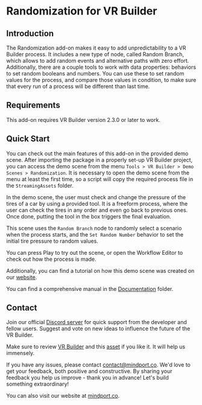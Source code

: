 # Randomization for VR Builder

## Introduction

The Randomization add-on makes it easy to add unpredictability to a VR Builder process. It includes a new type of node, called Random Branch, which allows to add random events and alternative paths with zero effort.
Additionally, there are a couple tools to work with data properties: behaviors to set random booleans and numbers. You can use these to set random values for the process, and compare those values in condition, to make sure that every run of a process will be different than last time.

## Requirements

This add-on requires VR Builder version 2.3.0 or later to work.

## Quick Start

You can check out the main features of this add-on in the provided demo scene. After importing the package in a properly set-up VR Builder project, you can access the demo scene from the menu `Tools > VR Builder > Demo Scenes > Randomization`. It is necessary to open the demo scene from the menu at least the first time, so a script will copy the required process file in the `StreamingAssets` folder.

In the demo scene, the user must check and change the pressure of the tires of a car by using a provided tool. It is a freeform process, where the user can check the tires in any order and even go back to previous ones. Once done, putting the tool in the box triggers the final evaluation.

This scene uses the `Random Branch` node to randomly select a scenario when the process starts, and the `Set Random Number` behavior to set the initial tire pressure to random values.

You can press Play to try out the scene, or open the Workflow Editor to check out how the process is made.

Additionally, you can find a tutorial on how this demo scene was created on our [website](https://www.mindport.co/vr-builder-learning-path/randomization-tutorial).

You can find a comprehensive manual in the [Documentation](/Documentation) folder.

## Contact

Join our official [Discord server](http://community.mindport.co) for quick support from the developer and fellow users. Suggest and vote on new ideas to influence the future of the VR Builder.

Make sure to review [VR Builder](https://assetstore.unity.com/packages/tools/visual-scripting/vr-builder-201913) and this [asset](https://u3d.as/2Stq) if you like it. It will help us immensely.

If you have any issues, please contact [contact@mindport.co](mailto:contact@mindport.co). We'd love to get your feedback, both positive and constructive. By sharing your feedback you help us improve - thank you in advance!
Let's build something extraordinary!

You can also visit our website at [mindport.co](http://www.mindport.co).
